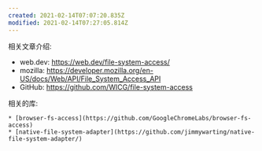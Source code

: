 ```yaml
---
created: 2021-02-14T07:07:20.835Z
modified: 2021-02-14T07:27:05.814Z
---
```

相关文章介绍:  

* web.dev: https://web.dev/file-system-access/
* mozilla: https://developer.mozilla.org/en-US/docs/Web/API/File_System_Access_API
* GitHub: https://github.com/WICG/file-system-access

相关的库:
    
    * [browser-fs-access](https://github.com/GoogleChromeLabs/browser-fs-access)
    * [native-file-system-adapter](https://github.com/jimmywarting/native-file-system-adapter/)
    
    